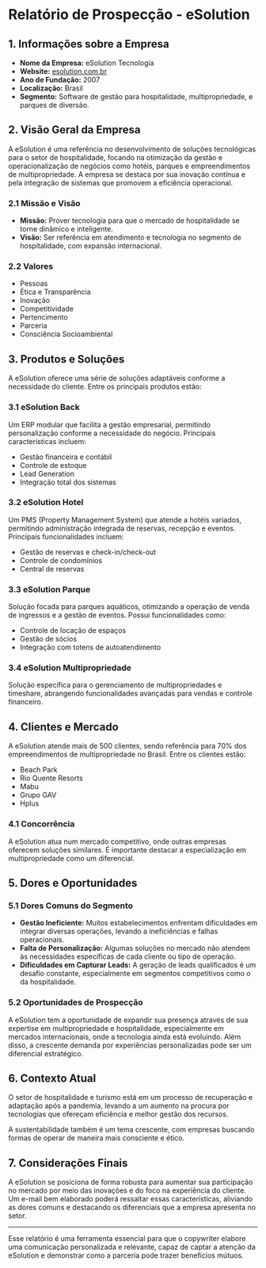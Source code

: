 # Relatório de Prospecção - eSolution

## 1. Informações sobre a Empresa
- **Nome da Empresa:** eSolution Tecnologia
- **Website:** [esolution.com.br](http://www.esolution.com.br)
- **Ano de Fundação:** 2007
- **Localização:** Brasil
- **Segmento:** Software de gestão para hospitalidade, multipropriedade, e parques de diversão.

## 2. Visão Geral da Empresa
A eSolution é uma referência no desenvolvimento de soluções tecnológicas para o setor de hospitalidade, focando na otimização da gestão e operacionalização de negócios como hotéis, parques e empreendimentos de multipropriedade. A empresa se destaca por sua inovação contínua e pela integração de sistemas que promovem a eficiência operacional.

### 2.1 Missão e Visão
- **Missão:** Prover tecnologia para que o mercado de hospitalidade se torne dinâmico e inteligente.
- **Visão:** Ser referência em atendimento e tecnologia no segmento de hospitalidade, com expansão internacional.

### 2.2 Valores
- Pessoas
- Ética e Transparência
- Inovação
- Competitividade
- Pertencimento
- Parceria
- Consciência Socioambiental

## 3. Produtos e Soluções
A eSolution oferece uma série de soluções adaptáveis conforme a necessidade do cliente. Entre os principais produtos estão:

### 3.1 eSolution Back
Um ERP modular que facilita a gestão empresarial, permitindo personalização conforme a necessidade do negócio. Principais características incluem:
- Gestão financeira e contábil
- Controle de estoque
- Lead Generation
- Integração total dos sistemas

### 3.2 eSolution Hotel
Um PMS (Property Management System) que atende a hotéis variados, permitindo administração integrada de reservas, recepção e eventos. Principais funcionalidades incluem:
- Gestão de reservas e check-in/check-out
- Controle de condomínios
- Central de reservas

### 3.3 eSolution Parque
Solução focada para parques aquáticos, otimizando a operação de venda de ingressos e a gestão de eventos. Possui funcionalidades como:
- Controle de locação de espaços
- Gestão de sócios
- Integração com totens de autoatendimento

### 3.4 eSolution Multipropriedade
Solução específica para o gerenciamento de multipropriedades e timeshare, abrangendo funcionalidades avançadas para vendas e controle financeiro.

## 4. Clientes e Mercado
A eSolution atende mais de 500 clientes, sendo referência para 70% dos empreendimentos de multipropriedade no Brasil. Entre os clientes estão:
- Beach Park
- Rio Quente Resorts
- Mabu
- Grupo GAV
- Hplus

### 4.1 Concorrência
A eSolution atua num mercado competitivo, onde outras empresas oferecem soluções similares. É importante destacar a especialização em multipropriedade como um diferencial.

## 5. Dores e Oportunidades
### 5.1 Dores Comuns do Segmento
- **Gestão Ineficiente:** Muitos estabelecimentos enfrentam dificuldades em integrar diversas operações, levando a ineficiências e falhas operacionais.
- **Falta de Personalização:** Algumas soluções no mercado não atendem às necessidades específicas de cada cliente ou tipo de operação.
- **Dificuldades em Capturar Leads:** A geração de leads qualificados é um desafio constante, especialmente em segmentos competitivos como o da hospitalidade.

### 5.2 Oportunidades de Prospecção
A eSolution tem a oportunidade de expandir sua presença através de sua expertise em multipropriedade e hospitalidade, especialmente em mercados internacionais, onde a tecnologia ainda está evoluindo. Além disso, a crescente demanda por experiências personalizadas pode ser um diferencial estratégico.

## 6. Contexto Atual
O setor de hospitalidade e turismo está em um processo de recuperação e adaptação após a pandemia, levando a um aumento na procura por tecnologias que ofereçam eficiência e melhor gestão dos recursos. 

A sustentabilidade também é um tema crescente, com empresas buscando formas de operar de maneira mais consciente e ético.

## 7. Considerações Finais
A eSolution se posiciona de forma robusta para aumentar sua participação no mercado por meio das inovações e do foco na experiência do cliente. Um e-mail bem elaborado poderá ressaltar essas características, aliviando as dores comuns e destacando os diferenciais que a empresa apresenta no setor.

---

Esse relatório é uma ferramenta essencial para que o copywriter elabore uma comunicação personalizada e relevante, capaz de captar a atenção da eSolution e demonstrar como a parceria pode trazer benefícios mútuos.